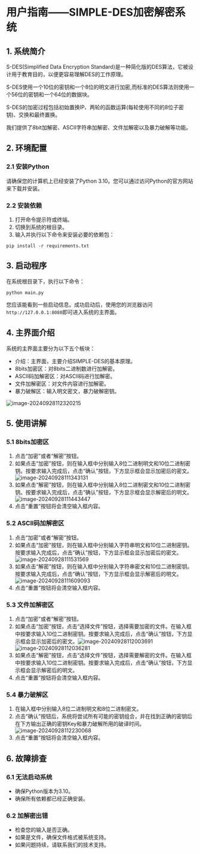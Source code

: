 # 用户指南——SIMPLE-DES加密解密系统

## 1. 系统简介

S-DES(Simplified Data Encryption Standard)是一种简化版的DES算法，它被设计用于教育目的，以便更容易理解DES的工作原理。

S-DES使用一个10位的密钥和一个8位的明文进行加密,而标准的DES算法则使用一个56位的密钥和一个64位的数据块。

S-DES的加密过程包括初始置换IP、两轮的函数运算(每轮使用不同的8位子密钥)、交换和最终置换。

我们提供了8bit加解密、ASCII字符串加解密、文件加解密以及暴力破解等功能。



## 2. 环境配置

### 2.1 安装Python

请确保您的计算机上已经安装了Python 3.10。您可以通过访问Python的官方网站来下载并安装。

### 2.2 安装依赖

1. 打开命令提示符或终端。
2. 切换到系统的根目录。
3. 输入并执行以下命令来安装必要的依赖包：

```
pip install -r requirements.txt
```

## 3. 启动程序

在系统根目录下，执行以下命令：

```
python main.py
```

您应该能看到一些启动信息。成功启动后，使用您的浏览器访问`http://127.0.0.1:8080`即可进入系统的主界面。



## 4. 主界面介绍

系统的主界面主要分为以下五个板块：

- 介绍：主界面，主要介绍SIMPLE-DES的基本原理。
- 8bits加密区：对8bits二进制数进行加解密。
- ASCII码加解密区：对ASCII码进行加解密。
- 文件加解密区：对文件内容进行加解密。
- 暴力破解区：输入明文密文，暴力破解密钥。

![image-20240928112320215](./assets/image-20240928112320215-1727499019933-2.png)

## 5. 使用讲解

### 5.1 8bits加密区

1. 点击“加密”或者“解密”按钮。
2. 如果点击“加密”按钮，则在输入框中分别输入8位二进制明文和10位二进制密钥。按要求输入完成后，点击“确认”按钮，下方显示框会显示加密后的密文。![image-20240928111343131](./assets/image-20240928111343131.png)
3. 如果点击“解密”按钮，则在输入框中分别输入8位二进制密文和10位二进制密钥。按要求输入完成后，点击“确认”按钮，下方显示框会显示解密后的明文。![image-20240928111443447](./assets/image-20240928111443447.png)
4. 点击“重置”按钮将会清空输入框内容。

### 5.2 ASCII码加解密区

1. 点击“加密”或者“解密”按钮。
2. 如果点击“加密”按钮，则在输入框中分别输入字符串明文和10位二进制密钥。按要求输入完成后，点击“确认”按钮，下方显示框会显示加密后的密文。![image-20240928111531569](./assets/image-20240928111531569.png)
3. 如果点击“解密”按钮，则在输入框中分别输入字符串密文和10位二进制密钥。按要求输入完成后，点击“确认”按钮，下方显示框会显示解密后的明文。![image-20240928111609093](./assets/image-20240928111609093.png)
4. 点击“重置”按钮将会清空输入框内容。

### 5.3 文件加解密区

1. 点击“加密”或者“解密”按钮。
2. 如果点击“加密”按钮，点击“选择文件”按钮，选择需要加密的文件。在输入框中按要求输入10位二进制密钥。按要求输入完成后，点击“确认”按钮，下方显示框会显示加密后的密文。![image-20240928112003691](./assets/image-20240928112003691.png)![image-20240928112036281](./assets/image-20240928112036281.png)
3. 如果点击“解密”按钮，点击“选择文件”按钮，选择需要解密的文件。在输入框中按要求输入10位二进制密钥。按要求输入完成后，点击“确认”按钮，下方显示框会显示解密后的明文。
4. 点击“重置”按钮将会清空输入框内容。

### 5.4 暴力破解区

1. 在输入框中分别输入8位二进制明文和8位二进制密文。
2. 点击“确认”按钮后，系统将尝试所有可能的密钥组合，并在找到正确的密钥后在下方输出正确的密钥Key和暴力破解所用的破译时间。![image-20240928112230068](./assets/image-20240928112230068.png)
3. 点击“重置”按钮将会清空输入框内容。



## 6. 故障排查

### 6.1 无法启动系统

- 确保Python版本为3.10。
- 确保所有依赖都已经正确安装。

### 6.2 加解密出错

- 检查您的输入是否正确。
- 如果是文件，确保文件格式被系统支持。
- 如果问题持续，请联系我们的技术支持。